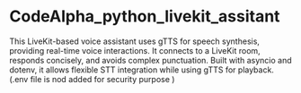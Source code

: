 # CodeAlpha_python_livekit_assitant
 This LiveKit-based voice assistant uses gTTS for speech synthesis, providing real-time voice interactions. It connects to a LiveKit room, responds concisely, and avoids complex punctuation. Built with asyncio and dotenv, it allows flexible STT integration while using gTTS for playback.(.env file is nod added for security purpose
 )
